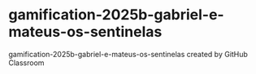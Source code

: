 # gamification-2025b-gabriel-e-mateus-os-sentinelas
gamification-2025b-gabriel-e-mateus-os-sentinelas created by GitHub Classroom
